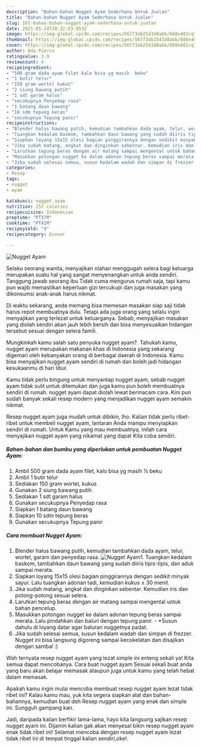 ```yaml
---
description: "Bahan-bahan Nugget Ayam Sederhana Untuk Jualan"
title: "Bahan-bahan Nugget Ayam Sederhana Untuk Jualan"
slug: 101-bahan-bahan-nugget-ayam-sederhana-untuk-jualan
date: 2021-05-24T20:32:53.053Z
image: https://img-global.cpcdn.com/recipes/56773ab2543d8abb/680x482cq70/nugget-ayam-foto-resep-utama.jpg
thumbnail: https://img-global.cpcdn.com/recipes/56773ab2543d8abb/680x482cq70/nugget-ayam-foto-resep-utama.jpg
cover: https://img-global.cpcdn.com/recipes/56773ab2543d8abb/680x482cq70/nugget-ayam-foto-resep-utama.jpg
author: Ada Pierce
ratingvalue: 3.9
reviewcount: 4
recipeingredient:
- "500 gram dada ayam filet kalo bisa yg masih  beku"
- "1 butir telur"
- "150 gram wortel kukus"
- "2 siung bawang putih"
- "1 sdt garam halus"
- "secukupnya Penyedap rasa"
- "1 batang daun bawang"
- "10 sdm tepung beras"
- "secukupnya Tepung panir"
recipeinstructions:
- "Blender halus bawang putih, kemudian tambahkan dada ayam, telur, wortel, garam dan penyedap rasa."
- "Tuangkan kedalam baskom, tambahkan daun bawang yang sudah diiris tipis-tipis, dan aduk sampai merata."
- "Siapkan loyang 15x15 olesi bagian pinggirannya dengan sedikit minyak sayur. Lalu tuangkan adonan tadi, kemudian kukus ± 30 menit."
- "Jika sudah matang, angkat dan dinginkan sebentar. Kemudian iris dan potong-potong sesuai selera."
- "Larutkan tepung beras dengan air matang sampai mengental untuk bahan pencelup."
- "Masukkan potongan nugget ke dalam adonan tepung beras sampai merata. Lalu pindahkan dan baluri dengan tepung panir. *Susun dahulu di loyang datar agar baluran nuggetnya padat."
- "Jika sudah selesai semua, susun kedalam wadah dan simpan di frezzer. Nugget ini bisa langsung digoreng sampai kecokelatan dan disajikan dengan sambal :)"
categories:
- Resep
tags:
- nugget
- ayam

katakunci: nugget ayam 
nutrition: 257 calories
recipecuisine: Indonesian
preptime: "PT37M"
cooktime: "PT41M"
recipeyield: "4"
recipecategory: Dinner

---
```



![Nugget Ayam](https://img-global.cpcdn.com/recipes/56773ab2543d8abb/680x482cq70/nugget-ayam-foto-resep-utama.jpg)

Selaku seorang wanita, menyajikan olahan menggugah selera bagi keluarga merupakan suatu hal yang sangat menyenangkan untuk anda sendiri. Tanggung jawab seorang ibu Tidak cuma mengurus rumah saja, tapi kamu pun wajib memastikan keperluan gizi tercukupi dan juga masakan yang dikonsumsi anak-anak harus nikmat.

Di waktu  sekarang, anda memang bisa memesan masakan siap saji tidak harus repot membuatnya dulu. Tetapi ada juga orang yang selalu ingin menyajikan yang terlezat untuk keluarganya. Sebab, menyajikan masakan yang diolah sendiri akan jauh lebih bersih dan bisa menyesuaikan hidangan tersebut sesuai dengan selera famili. 



Mungkinkah kamu salah satu penyuka nugget ayam?. Tahukah kamu, nugget ayam merupakan makanan khas di Indonesia yang sekarang digemari oleh kebanyakan orang di berbagai daerah di Indonesia. Kamu bisa menyajikan nugget ayam sendiri di rumah dan boleh jadi hidangan kesukaanmu di hari libur.

Kamu tidak perlu bingung untuk menyantap nugget ayam, sebab nugget ayam tidak sulit untuk ditemukan dan juga kamu pun boleh membuatnya sendiri di rumah. nugget ayam dapat diolah lewat bermacam cara. Kini pun sudah banyak sekali resep modern yang menjadikan nugget ayam semakin nikmat.

Resep nugget ayam juga mudah untuk dibikin, lho. Kalian tidak perlu ribet-ribet untuk membeli nugget ayam, lantaran Anda mampu menyiapkan sendiri di rumah. Untuk Kamu yang mau membuatnya, inilah cara menyajikan nugget ayam yang nikamat yang dapat Kita coba sendiri.

<!--inarticleads1-->

##### Bahan-bahan dan bumbu yang diperlukan untuk pembuatan Nugget Ayam:

1. Ambil 500 gram dada ayam filet, kalo bisa yg masih ½ beku
1. Ambil 1 butir telur
1. Sediakan 150 gram wortel, kukus
1. Gunakan 2 siung bawang putih
1. Sediakan 1 sdt garam halus
1. Gunakan secukupnya Penyedap rasa
1. Siapkan 1 batang daun bawang
1. Siapkan 10 sdm tepung beras
1. Gunakan secukupnya Tepung panir




<!--inarticleads2-->

##### Cara membuat Nugget Ayam:

1. Blender halus bawang putih, kemudian tambahkan dada ayam, telur, wortel, garam dan penyedap rasa.
<img src="https://img-global.cpcdn.com/steps/73fadabb4ef86e3e/160x128cq70/nugget-ayam-langkah-memasak-1-foto.jpg" alt="Nugget Ayam">1. Tuangkan kedalam baskom, tambahkan daun bawang yang sudah diiris tipis-tipis, dan aduk sampai merata.
1. Siapkan loyang 15x15 olesi bagian pinggirannya dengan sedikit minyak sayur. Lalu tuangkan adonan tadi, kemudian kukus ± 30 menit.
1. Jika sudah matang, angkat dan dinginkan sebentar. Kemudian iris dan potong-potong sesuai selera.
1. Larutkan tepung beras dengan air matang sampai mengental untuk bahan pencelup.
1. Masukkan potongan nugget ke dalam adonan tepung beras sampai merata. Lalu pindahkan dan baluri dengan tepung panir. - *Susun dahulu di loyang datar agar baluran nuggetnya padat.
1. Jika sudah selesai semua, susun kedalam wadah dan simpan di frezzer. Nugget ini bisa langsung digoreng sampai kecokelatan dan disajikan dengan sambal :)




Wah ternyata resep nugget ayam yang lezat simple ini enteng sekali ya! Kita semua dapat mencobanya. Cara buat nugget ayam Sesuai sekali buat anda yang baru akan belajar memasak ataupun juga untuk kamu yang telah hebat dalam memasak.

Apakah kamu ingin mulai mencoba membuat resep nugget ayam lezat tidak ribet ini? Kalau kamu mau, yuk kita segera siapkan alat dan bahan-bahannya, kemudian buat deh Resep nugget ayam yang enak dan simple ini. Sungguh gampang kan. 

Jadi, daripada kalian berfikir lama-lama, hayo kita langsung sajikan resep nugget ayam ini. Dijamin kalian gak akan menyesal bikin resep nugget ayam enak tidak ribet ini! Selamat mencoba dengan resep nugget ayam lezat tidak ribet ini di tempat tinggal kalian sendiri,oke!.

